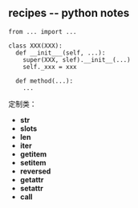 ## recipes -- python notes

```
from ... import ...

class XXX(XXX):
  def __init___(self, ...):
    super(XXX, slef).__init__(...)
    self._xxx = xxx

  def method(...):
    ...
```

定制类：

 - __str__
 - __slots__
 - __len__
 - __iter__
 - __getitem__
 - __setitem__
 - __reversed__
 - __getattr__
 - __setattr__
 - __call__
